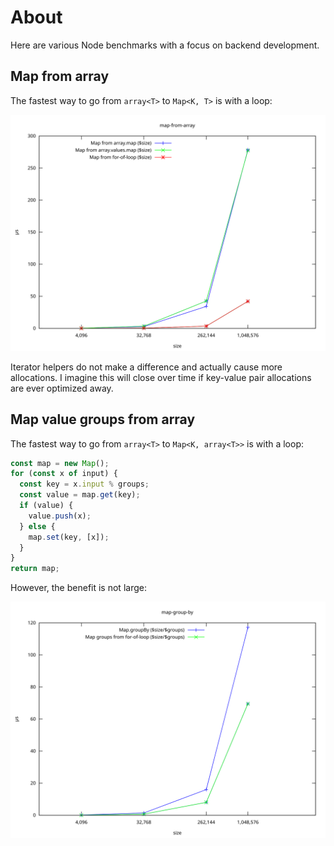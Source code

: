 # About

Here are various Node benchmarks with a focus on backend development.

## Map from array

The fastest way to go from `array<T>` to `Map<K, T>` is with a loop:

![map-from-array](./images/map-from-array.svg)

Iterator helpers do not make a difference and actually cause more
allocations. I imagine this will close over time if key-value pair
allocations are ever optimized away.

## Map value groups from array

The fastest way to go from `array<T>` to `Map<K, array<T>>` is with a loop:

```js
const map = new Map();
for (const x of input) {
  const key = x.input % groups;
  const value = map.get(key);
  if (value) {
    value.push(x);
  } else {
    map.set(key, [x]);
  }
}
return map;
```

However, the benefit is not large:

![map-group-by](./images/map-group-by.svg)
